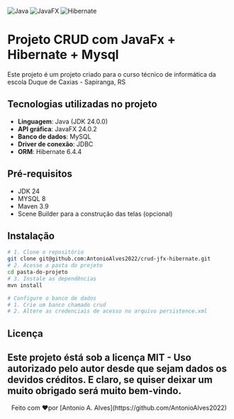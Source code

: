 ![Java](https://img.shields.io/badge/Java-17%2B-blue)
![JavaFX](https://img.shields.io/badge/JavaFX-19-blueviolet)
![Hibernate](https://img.shields.io/badge/Hibernate-6.4.4-59666C?logo=hibernate&logoColor=white)

# Projeto CRUD com JavaFx + Hibernate + Mysql
Este projeto é um projeto criado para o curso técnico de informática da escola Duque de Caxias - Sapiranga, RS

## Tecnologias utilizadas no projeto
- **Linguagem**: Java (JDK 24.0.0)
- **API gráfica**: JavaFX 24.0.2
- **Banco de dados**: MySQL
- **Driver de conexão**: JDBC
- **ORM**: Hibernate 6.4.4

## Pré-requisitos
- JDK 24
- MYSQL 8
- Maven 3.9
- Scene Builder para a construção das telas (opcional)

## Instalação
```bash
# 1. Clone o repositório
git clone git@github.com:AntonioAlves2022/crud-jfx-hibernate.git
# 2. Acesse a pasta do projeto
cd pasta-do-projeto
# 3. Instale as dependências
mvn install

# Configure o banco de dados
# 1. Crie um banco chamado crud
# 2. Altere as credenciais de acesso no arquivo persistence.xml
```

## Licença
Este projeto éstá sob a licença MIT - Uso autorizado pelo autor desde que sejam dados os devidos créditos. E claro, se quiser deixar um muito obrigado 
será muito bem-vindo.
---
<div align="center">
Feito com ❤️por [Antonio A. Alves](https://github.com/AntonioAlves2022)
</div>
